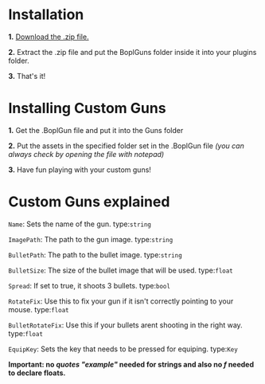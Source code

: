 # **Installation**

**1.** [Download the .zip file.](https://github.com/ShAdowDev16/BoplGuns/releases)

**2.** Extract the .zip file and put the BoplGuns folder inside it into your plugins folder.

**3.** That's it!

# **Installing Custom Guns**

**1.** Get the .BoplGun file and put it into the Guns folder

**2.** Put the assets in the specified folder set in the .BoplGun file *(you can always check by opening the file with notepad)*

**3.** Have fun playing with your custom guns!

# **Custom Guns explained**

`Name`: Sets the name of the gun. type:`string`

`ImagePath`: The path to the gun image. type:`string`

`BulletPath`: The path to the bullet image. type:`string`

`BulletSize`: The size of the bullet image that will be used. type:`float`

`Spread`: If set to true, it shoots 3 bullets. type:`bool`

`RotateFix`: Use this to fix your gun if it isn't correctly pointing to your mouse. type:`float`

`BulletRotateFix`: Use this if your bullets arent shooting in the right way. type:`float`

`EquipKey`: Sets the key that needs to be pressed for equiping. type:`Key`



**Important: no *quotes* *"example"* needed for strings and also no *f* needed to declare floats.**
